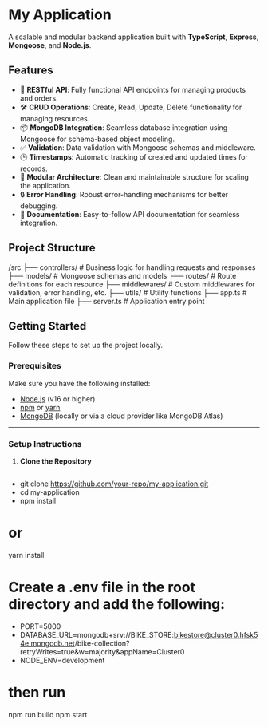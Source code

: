 
# **My Application**

A scalable and modular backend application built with **TypeScript**, **Express**, **Mongoose**, and **Node.js**.

## **Features**
- 🚀 **RESTful API**: Fully functional API endpoints for managing products and orders.
- 🛠 **CRUD Operations**: Create, Read, Update, Delete functionality for managing resources.
- 📦 **MongoDB Integration**: Seamless database integration using Mongoose for schema-based object modeling.
- ✅ **Validation**: Data validation with Mongoose schemas and middleware.
- 🕒 **Timestamps**: Automatic tracking of created and updated times for records.
- 🔧 **Modular Architecture**: Clean and maintainable structure for scaling the application.
- 🔒 **Error Handling**: Robust error-handling mechanisms for better debugging.
- 📘 **Documentation**: Easy-to-follow API documentation for seamless integration.



## **Project Structure**

/src ├── controllers/ # Business logic for handling requests and responses ├── models/ # Mongoose schemas and models ├── routes/ # Route definitions for each resource ├── middlewares/ # Custom middlewares for validation, error handling, etc. ├── utils/ # Utility functions ├── app.ts # Main application file ├── server.ts # Application entry point

## **Getting Started**

Follow these steps to set up the project locally.

### **Prerequisites**
Make sure you have the following installed:
- [Node.js](https://nodejs.org/) (v16 or higher)
- [npm](https://www.npmjs.com/) or [yarn](https://yarnpkg.com/)
- [MongoDB](https://www.mongodb.com/) (locally or via a cloud provider like MongoDB Atlas)

---

### **Setup Instructions**

1. **Clone the Repository**
   ```bash
-  git clone https://github.com/your-repo/my-application.git
- cd my-application
- npm install
# or
yarn install

# Create a .env file in the root directory and add the following:
- PORT=5000
- DATABASE_URL=mongodb+srv://BIKE_STORE:bikestore@cluster0.hfsk54e.mongodb.net/bike-collection?retryWrites=true&w=majority&appName=Cluster0
- NODE_ENV=development
# then run 
npm run build
npm start
